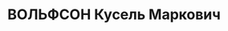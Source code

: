 ---
title: ВОЛЬФСОН Кусель Маркович
description: "1904 г.р., еврей, б/п, лейтенант, нач. продфуражснаба 254 СП 85 СД УралВО.\
  \ \n  Арестован 27.08.1937. \n  ВКВС - 28.12.1937, ВМН. Расстрелян 28.12.1937, Челябинск"
---